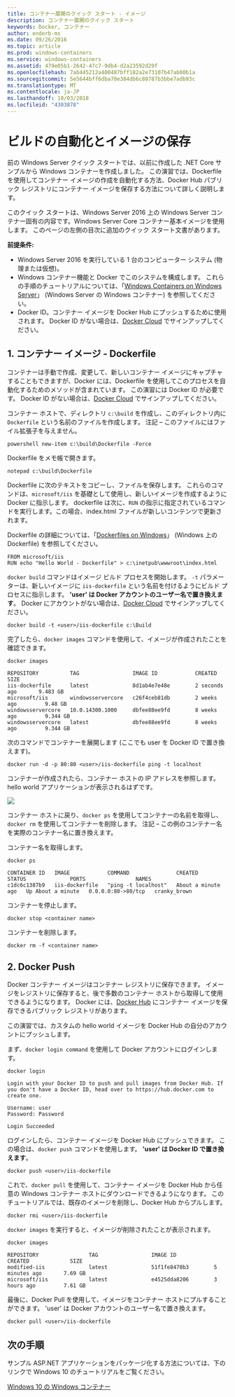 ```yaml
---
title: コンテナー展開のクイック スタート - イメージ
description: コンテナー展開のクイック スタート
keywords: Docker, コンテナー
author: enderb-ms
ms.date: 09/26/2016
ms.topic: article
ms.prod: windows-containers
ms.service: windows-containers
ms.assetid: 479e05b1-2642-47c7-9db4-d2a23592d29f
ms.openlocfilehash: 7ab445212a400487bff182a2e73107b47ab00b1a
ms.sourcegitcommit: 5e5644bff6dba70e384db6c80787b3bbe7adb93c
ms.translationtype: MT
ms.contentlocale: ja-JP
ms.lasthandoff: 10/03/2018
ms.locfileid: "4303878"
---
```

# <a name="automating-builds-and-saving-images"></a>ビルドの自動化とイメージの保存

前の Windows Server クイック スタートでは、以前に作成した .NET Core サンプルから Windows コンテナーを作成しました。 この演習では、Dockerfile を使用してコンテナー イメージの作成を自動化する方法、Docker Hub パブリック レジストリにコンテナー イメージを保存する方法について詳しく説明します。

このクイック スタートは、Windows Server 2016 上の Windows Server コンテナー固有の内容です。Windows Server Core コンテナー基本イメージを使用します。 このページの左側の目次に追加のクイック スタート文書があります。

**前提条件:**

- Windows Server 2016 を実行している 1 台のコンピューター システム (物理または仮想)。
- Windows コンテナー機能と Docker でこのシステムを構成します。 これらの手順のチュートリアルについては、「[Windows Containers on Windows Server](./quick-start-windows-server.md)」 (Windows Server の Windows コンテナー) を参照してください。
- Docker ID。コンテナー イメージを Docker Hub にプッシュするために使用されます。 Docker ID がない場合は、[Docker Cloud](https://cloud.docker.com/) でサインアップしてください。

## <a name="1-container-image---dockerfile"></a>1. コンテナー イメージ - Dockerfile

コンテナーは手動で作成、変更して、新しいコンテナー イメージにキャプチャすることもできますが、Docker には、Dockerfile を使用してこのプロセスを自動化するためのメソッドが含まれています。 この演習には Docker ID が必要です。 Docker ID がない場合は、[Docker Cloud]( https://cloud.docker.com/) でサインアップしてください。

コンテナー ホストで、ディレクトリ `c:\build` を作成し、このディレクトリ内に `Dockerfile` という名前のファイルを作成します。 注記 – このファイルにはファイル拡張子を与えません。

```
powershell new-item c:\build\Dockerfile -Force
```

Dockerfile をメモ帳で開きます。

```
notepad c:\build\Dockerfile
```

Dockerfile に次のテキストをコピーし、ファイルを保存します。 これらのコマンドは、`microsoft/iis` を基礎として使用し、新しいイメージを作成するように Docker に指示します。 dockerfile は次に、`RUN` の指示に指定されているコマンドを実行します。この場合、index.html ファイルが新しいコンテンツで更新されます。 

Dockerfile の詳細については、「[Dockerfiles on Windows](../manage-docker/manage-windows-dockerfile.md)」 (Windows 上の Dockerfile) を参照してください。

```
FROM microsoft/iis
RUN echo "Hello World - Dockerfile" > c:\inetpub\wwwroot\index.html
```

`docker build` コマンドはイメージ ビルド プロセスを開始します。 `-t` パラメーターは、新しいイメージに `iis-dockerfile` という名前を付けるようにビルド プロセスに指示します。 **'user' は Docker アカウントのユーザー名で置き換えます**。 Docker にアカウントがない場合は、[Docker Cloud](https://cloud.docker.com/) でサインアップしてください。

```
docker build -t <user>/iis-dockerfile c:\Build
```

完了したら、`docker images` コマンドを使用して、イメージが作成されたことを確認できます。

```
docker images

REPOSITORY          TAG                 IMAGE ID            CREATED             SIZE
iis-dockerfile      latest              8d1ab4e7e48e        2 seconds ago       9.483 GB
microsoft/iis       windowsservercore   c26f4ceb81db        2 weeks ago         9.48 GB
windowsservercore   10.0.14300.1000     dbfee88ee9fd        8 weeks ago         9.344 GB
windowsservercore   latest              dbfee88ee9fd        8 weeks ago         9.344 GB
```

次のコマンドでコンテナーを展開します (ここでも user を Docker ID で置き換えます)。

```
docker run -d -p 80:80 <user>/iis-dockerfile ping -t localhost
```

コンテナーが作成されたら、コンテナー ホストの IP アドレスを参照します。 hello world アプリケーションが表示されるはずです。

![](media/dockerfile2.png)

コンテナー ホストに戻り、`docker ps` を使用してコンテナーの名前を取得し、`docker rm` を使用してコンテナーを削除します。 注記 – この例のコンテナー名を実際のコンテナー名に置き換えます。

コンテナー名を取得します。

```
docker ps

CONTAINER ID   IMAGE            COMMAND               CREATED              STATUS              PORTS                NAMES
c1dc6c1387b9   iis-dockerfile   "ping -t localhost"   About a minute ago   Up About a minute   0.0.0.0:80->80/tcp   cranky_brown
```
コンテナーを停止します。

```
docker stop <container name>
```

コンテナーを削除します。

```
docker rm -f <container name>
```

## <a name="2-docker-push"></a>2. Docker Push

Docker コンテナー イメージはコンテナー レジストリに保存できます。 イメージをレジストリに保存すると、後で多数のコンテナー ホストから取得して使用できるようになります。 Docker には、[Docker Hub](https://hub.docker.com/) にコンテナー イメージを保存できるパブリック レジストリがあります。

この演習では、カスタムの hello world イメージを Docker Hub の自分のアカウントにプッシュします。

まず、`docker login command` を使用して Docker アカウントにログインします。

```
docker login

Login with your Docker ID to push and pull images from Docker Hub. If you don't have a Docker ID, head over to https://hub.docker.com to create one.

Username: user
Password: Password

Login Succeeded
```

ログインしたら、コンテナー イメージを Docker Hub にプッシュできます。 この場合は、`docker push` コマンドを使用します。 **'user' は Docker ID で置き換えます**。 

```
docker push <user>/iis-dockerfile
```

これで、`docker pull` を使用して、コンテナー イメージを Docker Hub から任意の Windows コンテナー ホストにダウンロードできるようになります。 このチュートリアルでは、既存のイメージを削除し、Docker Hub からプルします。 

```
docker rmi <user>/iis-dockerfile
```

`docker images` を実行すると、イメージが削除されたことが表示されます。

```
docker images

REPOSITORY                TAG                 IMAGE ID            CREATED             SIZE
modified-iis              latest              51f1fe8470b3        5 minutes ago       7.69 GB
microsoft/iis             latest              e4525dda8206        3 hours ago         7.61 GB
```

最後に、Docker Pull を使用して、イメージをコンテナー ホストにプルすることができます。 'user' は Docker アカウントのユーザー名で置き換えます。 

```
docker pull <user>/iis-dockerfile
```

## <a name="next-steps"></a>次の手順

サンプル ASP.NET アプリケーションをパッケージ化する方法については、下のリンクで Windows 10 のチュートリアルをご覧ください。

[Windows 10 の Windows コンテナー](./quick-start-windows-10.md)
